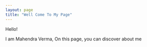 ```yaml
---
layout: page
title: "Well Come To My Page"
---
```

Hello! 

I am Mahendra Verma, On this page, you can discover about me 
